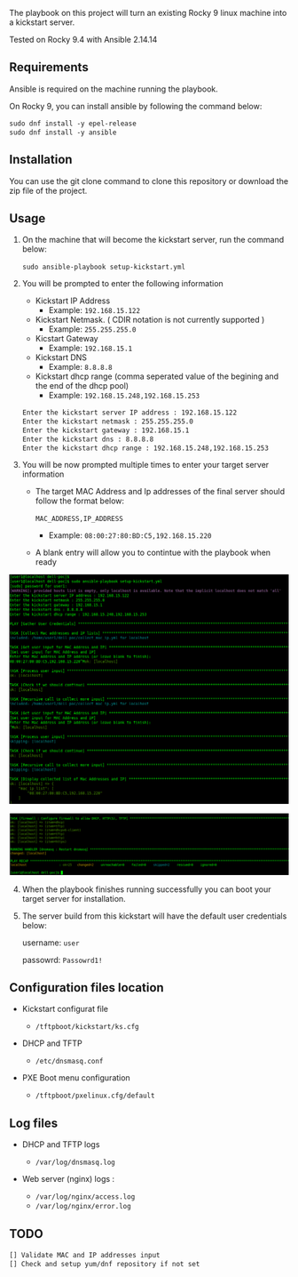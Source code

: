 The playbook on this project will turn an existing Rocky 9 linux machine into a kickstart server.

Tested on Rocky 9.4 with Ansible 2.14.14

## Requirements
Ansible is required on the machine running the playbook.

On Rocky 9, you can install ansible by following the command below:

```
sudo dnf install -y epel-release
sudo dnf install -y ansible
```

## Installation
You can use the git clone command to clone this repository or download the zip file of the project.

## Usage

1) On the machine that will become the kickstart server, run the command below:

    `sudo ansible-playbook setup-kickstart.yml`

2) You will be prompted to enter the following information
    * Kickstart IP Address
        * Example: `192.168.15.122`
    * Kickstart Netmask. ( CDIR notation is not currently supported )
        * Example: `255.255.255.0`
    * Kicstart Gateway
        * Example: `192.168.15.1`
    * Kickstart DNS
        * Example: `8.8.8.8`
    * Kickstart dhcp range (comma seperated value of the begining and the end of the dhcp pool)
        * Example: `192.168.15.248,192.168.15.253`


    ```
    Enter the kickstart server IP address : 192.168.15.122
    Enter the kickstart netmask : 255.255.255.0
    Enter the kickstart gateway : 192.168.15.1
    Enter the kickstart dns : 8.8.8.8
    Enter the kickstart dhcp range : 192.168.15.248,192.168.15.253
    ```

3) You will be now prompted multiple times to enter your target server information
    * The target MAC Address and Ip addresses of the final server should follow the format below:

        `MAC_ADDRESS,IP_ADDRESS`
        
        * Example: `08:00:27:80:BD:C5,192.168.15.220`

    * A blank entry will allow you to contintue with the playbook when ready

![Screenshot1](screenshots/screenshot1.png)

![Screenshot2](screenshots/screenshot2.png)

4) When the playbook finishes running successfully you can boot your target server for installation.



5) The server build from this kickstart will have  the default user credentials below:

    username: `user`

    passowrd: `Passowrd1!`


## Configuration files location
* Kickstart configurat file
    * `/tftpboot/kickstart/ks.cfg`

* DHCP and TFTP 
    * `/etc/dnsmasq.conf`

* PXE Boot menu configuration
    * `/tftpboot/pxelinux.cfg/default`

## Log files
* DHCP and TFTP logs 
    * `/var/log/dnsmasq.log`

* Web server (nginx) logs : 
    * `/var/log/nginx/access.log` 
    * `/var/log/nginx/error.log`


## TODO   
    [] Validate MAC and IP addresses input
    [] Check and setup yum/dnf repository if not set
 